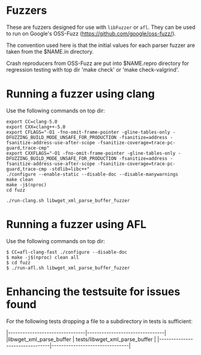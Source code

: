 # Fuzzers

These are fuzzers designed for use with `libFuzzer` or `afl`. They can
be used to run on Google's OSS-Fuzz (https://github.com/google/oss-fuzz/).

The convention used here is that the initial values for each parser fuzzer
are taken from the $NAME.in directory.

Crash reproducers from OSS-Fuzz are put into $NAME.repro directory for
regression testing with top dir 'make check' or 'make check-valgrind'.

# Running a fuzzer using clang

Use the following commands on top dir:
```
export CC=clang-5.0
export CXX=clang++-5.0
export CFLAGS="-O1 -fno-omit-frame-pointer -gline-tables-only -DFUZZING_BUILD_MODE_UNSAFE_FOR_PRODUCTION -fsanitize=address -fsanitize-address-use-after-scope -fsanitize-coverage=trace-pc-guard,trace-cmp"
export CXXFLAGS="-O1 -fno-omit-frame-pointer -gline-tables-only -DFUZZING_BUILD_MODE_UNSAFE_FOR_PRODUCTION -fsanitize=address -fsanitize-address-use-after-scope -fsanitize-coverage=trace-pc-guard,trace-cmp -stdlib=libc++"
./configure --enable-static --disable-doc --disable-manywarnings
make clean
make -j$(nproc)
cd fuzz

./run-clang.sh libwget_xml_parse_buffer_fuzzer
```

# Running a fuzzer using AFL

Use the following commands on top dir:

```
$ CC=afl-clang-fast ./configure --disable-doc
$ make -j$(nproc) clean all
$ cd fuzz
$ ./run-afl.sh libwget_xml_parse_buffer_fuzzer
```

# Enhancing the testsuite for issues found

For the following tests dropping a file to a subdirectory in tests is
sufficient:

|--------------------------------|--------------------------------|
|libwget_xml_parse_buffer        | tests/libwget_xml_parse_buffer |
|--------------------------------|--------------------------------|
